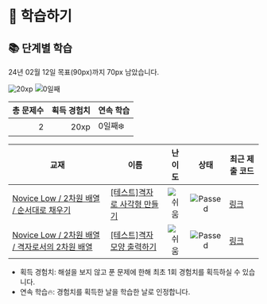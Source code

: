 # 📖 학습하기

## 📚 단계별 학습
24년 02월 12일 목표(90px)까지 70px 남았습니다.

![20xp](https://img.shields.io/badge/EXP-20xp-%235cb85c.svg?for-the-badge)
![0일째](https://img.shields.io/badge/연속학습-0일째-%23E34F26.svg?for-the-badge)

|총 문제수|획득 경험치|연속 학습|
|---:|---:|---|
2|20xp|0일째❄️|

|교재|이름|난이도|상태|최근 제출 코드|
|---|---|:---:|:---:|---|
|[Novice Low / 2차원 배열 / 순서대로 채우기](https://www.codetree.ai/missions?missionId=4)|[[테스트]격자로 사각형 만들기](https://www.codetree.ai/missions/4/problems/print-grid-in-rectangle)|![쉬움][easy]|![Passed][passed]|[링크](https://github.com/junwon-0313/codetree-TILs/blob/main/240212/%EA%B2%A9%EC%9E%90%EB%A1%9C%20%EC%82%AC%EA%B0%81%ED%98%95%20%EB%A7%8C%EB%93%A4%EA%B8%B0/print-grid-in-rectangle.py)|
|[Novice Low / 2차원 배열 / 격자로서의 2차원 배열](https://www.codetree.ai/missions?missionId=4)|[[테스트]격자 모양 출력하기](https://www.codetree.ai/missions/4/problems/print-grid-shape)|![쉬움][easy]|![Passed][passed]|[링크](https://github.com/junwon-0313/codetree-TILs/blob/main/240212/%EA%B2%A9%EC%9E%90%20%EB%AA%A8%EC%96%91%20%EC%B6%9C%EB%A0%A5%ED%95%98%EA%B8%B0/print-grid-shape.py)|


* 획득 경험치: 해설을 보지 않고 푼 문제에 한해 최초 1회 경험치를 획득하실 수 있습니다.
* 연속 학습🔥: 경험치를 획득한 날을 학습한 날로 인정합니다.










[b5]: https://img.shields.io/badge/Bronze_5-%235D3E31.svg
[b4]: https://img.shields.io/badge/Bronze_4-%235D3E31.svg
[b3]: https://img.shields.io/badge/Bronze_3-%235D3E31.svg
[b2]: https://img.shields.io/badge/Bronze_2-%235D3E31.svg
[b1]: https://img.shields.io/badge/Bronze_1-%235D3E31.svg
[s5]: https://img.shields.io/badge/Silver_5-%23394960.svg
[s4]: https://img.shields.io/badge/Silver_4-%23394960.svg
[s3]: https://img.shields.io/badge/Silver_3-%23394960.svg
[s2]: https://img.shields.io/badge/Silver_2-%23394960.svg
[s1]: https://img.shields.io/badge/Silver_1-%23394960.svg
[g5]: https://img.shields.io/badge/Gold_5-%23FFC433.svg
[g4]: https://img.shields.io/badge/Gold_4-%23FFC433.svg
[g3]: https://img.shields.io/badge/Gold_3-%23FFC433.svg
[g2]: https://img.shields.io/badge/Gold_2-%23FFC433.svg
[g1]: https://img.shields.io/badge/Gold_1-%23FFC433.svg
[p5]: https://img.shields.io/badge/Platinum_5-%2376DDD8.svg
[p4]: https://img.shields.io/badge/Platinum_4-%2376DDD8.svg
[p3]: https://img.shields.io/badge/Platinum_3-%2376DDD8.svg
[p2]: https://img.shields.io/badge/Platinum_2-%2376DDD8.svg
[p1]: https://img.shields.io/badge/Platinum_1-%2376DDD8.svg
[passed]: https://img.shields.io/badge/Passed-%23009D27.svg
[failed]: https://img.shields.io/badge/Failed-%23D24D57.svg
[easy]: https://img.shields.io/badge/쉬움-%235cb85c.svg?for-the-badge
[medium]: https://img.shields.io/badge/보통-%23FFC433.svg?for-the-badge
[hard]: https://img.shields.io/badge/어려움-%23D24D57.svg?for-the-badge